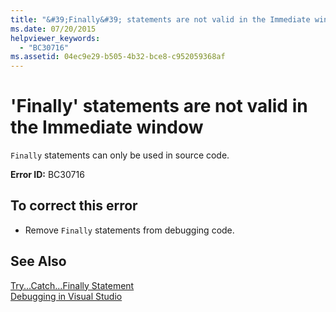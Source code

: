 ```yaml
---
title: "&#39;Finally&#39; statements are not valid in the Immediate window"
ms.date: 07/20/2015
helpviewer_keywords: 
  - "BC30716"
ms.assetid: 04ec9e29-b505-4b32-bce8-c952059368af
---
```

# &#39;Finally&#39; statements are not valid in the Immediate window
`Finally` statements can only be used in source code.  
  
 **Error ID:** BC30716  
  
## To correct this error  
  
-   Remove `Finally` statements from debugging code.  
  
## See Also  
 [Try...Catch...Finally Statement](../../visual-basic/language-reference/statements/try-catch-finally-statement.md)  
 [Debugging in Visual Studio](/visualstudio/debugger/debugging-in-visual-studio)
